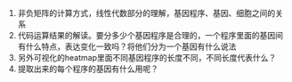 1. 非负矩阵的计算方式，线性代数部分的理解，基因程序、基因、细胞之间的关系
2. 代码运算结果的解读。要分多少个基因程序是合理的，一个程序里面的基因间有什么特点，表达变化一致吗？将他们分为一个基因有什么说法
3. 另外可视化的heatmap里面不同基因程序的长度不同，不同长度代表什么？
4. 提取出来的每个程序的基因有什么用呢？